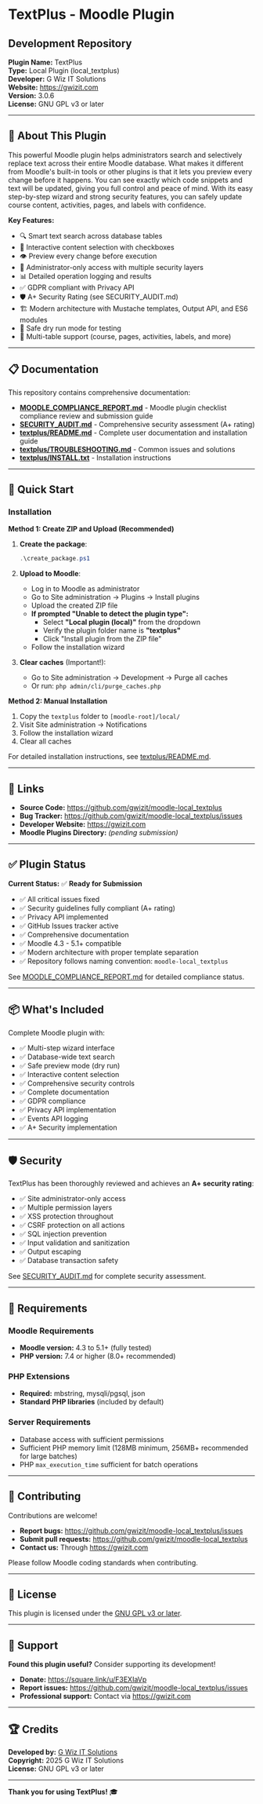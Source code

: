 # TextPlus - Moodle Plugin
## Development Repository

**Plugin Name:** TextPlus  
**Type:** Local Plugin (local_textplus)  
**Developer:** G Wiz IT Solutions  
**Website:** https://gwizit.com  
**Version:** 3.0.6  
**License:** GNU GPL v3 or later

---

## 🎯 About This Plugin

This powerful Moodle plugin helps administrators search and selectively replace text across their entire Moodle database. What makes it different from Moodle's built-in tools or other plugins is that it lets you preview every change before it happens. You can see exactly which code snippets and text will be updated, giving you full control and peace of mind. With its easy step-by-step wizard and strong security features, you can safely update course content, activities, pages, and labels with confidence.

**Key Features:**
- 🔍 Smart text search across database tables
- 🎯 Interactive content selection with checkboxes
- 👁️ Preview every change before execution
- 🔐 Administrator-only access with multiple security layers
- 📊 Detailed operation logging and results
- ✅ GDPR compliant with Privacy API
- 🛡️ A+ Security Rating (see SECURITY_AUDIT.md)
- 🏗️ Modern architecture with Mustache templates, Output API, and ES6 modules
- 🔄 Safe dry run mode for testing
- 📝 Multi-table support (course, pages, activities, labels, and more)

---

## 📋 Documentation

This repository contains comprehensive documentation:

- **[MOODLE_COMPLIANCE_REPORT.md](MOODLE_COMPLIANCE_REPORT.md)** - Moodle plugin checklist compliance review and submission guide
- **[SECURITY_AUDIT.md](SECURITY_AUDIT.md)** - Comprehensive security assessment (A+ rating)
- **[textplus/README.md](textplus/README.md)** - Complete user documentation and installation guide
- **[textplus/TROUBLESHOOTING.md](textplus/TROUBLESHOOTING.md)** - Common issues and solutions
- **[textplus/INSTALL.txt](textplus/INSTALL.txt)** - Installation instructions

---

## 🚀 Quick Start

### Installation

**Method 1: Create ZIP and Upload (Recommended)**

1. **Create the package**:
   ```powershell
   .\create_package.ps1
   ```

2. **Upload to Moodle**:
   - Log in to Moodle as administrator
   - Go to Site administration → Plugins → Install plugins
   - Upload the created ZIP file
   - **If prompted "Unable to detect the plugin type":**
     - Select **"Local plugin (local)"** from the dropdown
     - Verify the plugin folder name is **"textplus"**
     - Click "Install plugin from the ZIP file"
   - Follow the installation wizard

3. **Clear caches** (Important!):
   - Go to Site administration → Development → Purge all caches
   - Or run: `php admin/cli/purge_caches.php`

**Method 2: Manual Installation**

1. Copy the `textplus` folder to `[moodle-root]/local/`
2. Visit Site administration → Notifications
3. Follow the installation wizard
4. Clear all caches

For detailed installation instructions, see [textplus/README.md](textplus/README.md).

---

## 🔗 Links

- **Source Code:** https://github.com/gwizit/moodle-local_textplus
- **Bug Tracker:** https://github.com/gwizit/moodle-local_textplus/issues
- **Developer Website:** https://gwizit.com
- **Moodle Plugins Directory:** *(pending submission)*

---

## ✅ Plugin Status

**Current Status:** ✅ **Ready for Submission**

- ✅ All critical issues fixed
- ✅ Security guidelines fully compliant (A+ rating)
- ✅ Privacy API implemented
- ✅ GitHub Issues tracker active
- ✅ Comprehensive documentation
- ✅ Moodle 4.3 - 5.1+ compatible
- ✅ Modern architecture with proper template separation
- ✅ Repository follows naming convention: `moodle-local_textplus`

See [MOODLE_COMPLIANCE_REPORT.md](MOODLE_COMPLIANCE_REPORT.md) for detailed compliance status.

---

## 📦 What's Included

Complete Moodle plugin with:
- ✅ Multi-step wizard interface
- ✅ Database-wide text search
- ✅ Safe preview mode (dry run)
- ✅ Interactive content selection
- ✅ Comprehensive security controls
- ✅ Complete documentation
- ✅ GDPR compliance
- ✅ Privacy API implementation
- ✅ Events API logging
- ✅ A+ Security implementation

---

## 🛡️ Security

TextPlus has been thoroughly reviewed and achieves an **A+ security rating**:

- ✅ Site administrator-only access
- ✅ Multiple permission layers
- ✅ XSS protection throughout
- ✅ CSRF protection on all actions
- ✅ SQL injection prevention
- ✅ Input validation and sanitization
- ✅ Output escaping
- ✅ Database transaction safety

See [SECURITY_AUDIT.md](SECURITY_AUDIT.md) for complete security assessment.

---

## 📝 Requirements

### Moodle Requirements
- **Moodle version:** 4.3 to 5.1+ (fully tested)
- **PHP version:** 7.4 or higher (8.0+ recommended)

### PHP Extensions
- **Required:** mbstring, mysqli/pgsql, json
- **Standard PHP libraries** (included by default)

### Server Requirements
- Database access with sufficient permissions
- Sufficient PHP memory limit (128MB minimum, 256MB+ recommended for large batches)
- PHP `max_execution_time` sufficient for batch operations

---

## 🤝 Contributing

Contributions are welcome!

- **Report bugs:** https://github.com/gwizit/moodle-local_textplus/issues
- **Submit pull requests:** https://github.com/gwizit/moodle-local_textplus
- **Contact us:** Through https://gwizit.com

Please follow Moodle coding standards when contributing.

---

## 📄 License

This plugin is licensed under the [GNU GPL v3 or later](LICENSE).

---

## 💝 Support

**Found this plugin useful?** Consider supporting its development!

- **Donate:** https://square.link/u/F3EXIaVp
- **Report issues:** https://github.com/gwizit/moodle-local_textplus/issues
- **Professional support:** Contact via https://gwizit.com

---

## 🏆 Credits

**Developed by:** [G Wiz IT Solutions](https://gwizit.com)  
**Copyright:** 2025 G Wiz IT Solutions  
**License:** GNU GPL v3 or later

---

**Thank you for using TextPlus!** 🎓
